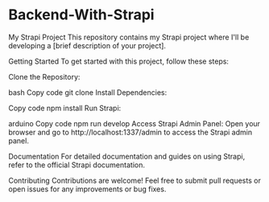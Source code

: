 # Backend-With-Strapi
My Strapi Project
This repository contains my Strapi project where I'll be developing a [brief description of your project].

Getting Started
To get started with this project, follow these steps:

Clone the Repository:

bash
Copy code
git clone <repository-url>
Install Dependencies:

Copy code
npm install
Run Strapi:

arduino
Copy code
npm run develop
Access Strapi Admin Panel:
Open your browser and go to http://localhost:1337/admin to access the Strapi admin panel.

Documentation
For detailed documentation and guides on using Strapi, refer to the official Strapi documentation.

Contributing
Contributions are welcome! Feel free to submit pull requests or open issues for any improvements or bug fixes.
